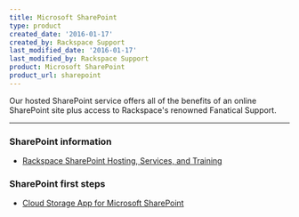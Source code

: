 ```yaml
---
title: Microsoft SharePoint
type: product
created_date: '2016-01-17'
created_by: Rackspace Support
last_modified_date: '2016-01-17'
last_modified_by: Rackspace Support
product: Microsoft SharePoint
product_url: sharepoint
---
```


<p class="lead" markdown="1">Our hosted SharePoint service offers all of the benefits of an online SharePoint site plus access to Rackspace's renowned Fanatical Support.</p>

<hr />

###  SharePoint information

- [Rackspace SharePoint Hosting, Services, and Training](http://sharepoint.rackspace.com/)

###  SharePoint first steps

- [Cloud Storage App for Microsoft SharePoint](/how-to/cloud-storage-app-for-microsoft-sharepoint-overview)
